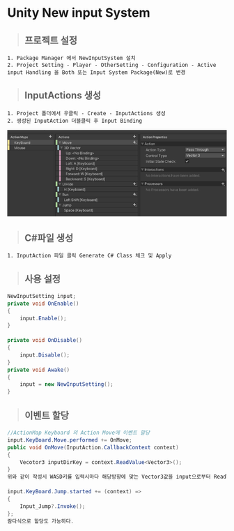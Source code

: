 Unity New input System
======================
>## 프로젝트 설정
    1. Package Manager 에서 NewInputSystem 설치
    2. Project Setting - Player - OtherSetting - Configuration - Active input Handling 을 Both 또는 Input System Package(New)로 변경

>## InputActions 생성
    1. Project 폴더에서 우클릭 - Create - InputActions 생성
    2. 생성된 InputAction 더블클릭 후 Input Binding
![binding](./img/binding.png)
>## C#파일 생성
    1. InputAction 파일 클릭 Generate C# Class 체크 및 Apply

>## 사용 설정
```C#
NewInputSetting input;
private void OnEnable()
{
    input.Enable();
}

private void OnDisable()
{
    input.Disable();
}
private void Awake()
{
    input = new NewInputSetting();
}
```
>## 이벤트 할당
```C#
//ActionMap Keyboard 의 Action Move에 이벤트 할당
input.KeyBoard.Move.performed += OnMove;
public void OnMove(InputAction.CallbackContext context)
{
    Vecotor3 inputDirKey = context.ReadValue<Vector3>();
}
위와 같이 작성시 WASD키를 입력시마다 해당방향에 맞는 Vector3값을 input으로부터 ReadValue를 통해 읽어들인다.

input.KeyBoard.Jump.started += (context) =>
{
    Input_Jump?.Invoke();
};
람다식으로 할당도 가능하다.
```
